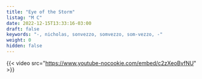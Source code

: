```yaml
---
title: "Eye of the Storm"
listag: "M C"
date: 2022-12-15T13:33:16-03:00
draft: false
keywords: "-, nicholas, sonvezzo, somvezzo, som-vezzo, -"
weight: 0
hidden: false
---
```

{{< video src="https://www.youtube-nocookie.com/embed/c2zXeoBvfNU" >}}